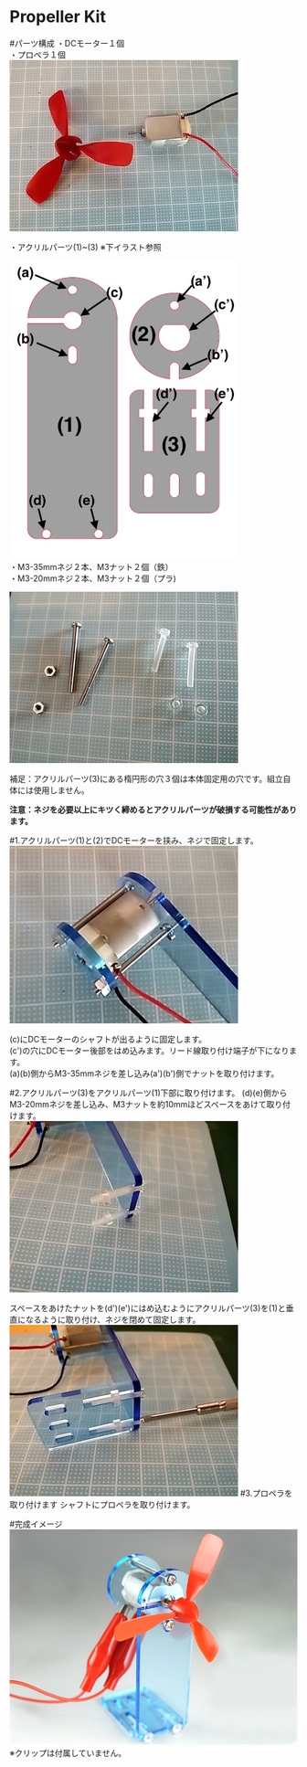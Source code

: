 # Propeller Kit

#パーツ構成
・DCモーター１個<br>
・プロペラ１個<br>
![](../img/kit/manual/propl_kit01.jpg)

・アクリルパーツ(1)~(3) ※下イラスト参照

![](../img/kit/manual/propl_kit00.jpg)
<br>
・M3-35mmネジ２本、M3ナット２個（鉄）<br>
・M3-20mmネジ２本、M3ナット２個（プラ)

![](../img/kit/manual/propl_kit02.jpg)

補足：アクリルパーツ(3)にある楕円形の穴３個は本体固定用の穴です。組立自体には使用しません。

**注意：ネジを必要以上にキツく締めるとアクリルパーツが破損する可能性があります。**

#1.アクリルパーツ(1)と(2)でDCモーターを挟み、ネジで固定します。
![](../img/kit/manual/propl_kit03.jpg)

(c)にDCモーターのシャフトが出るように固定します。<br>
(c')の穴にDCモーター後部をはめ込みます。リード線取り付け端子が下になります。<br>
(a)(b)側からM3-35mmネジを差し込み(a')(b')側でナットを取り付けます。

#2.アクリルパーツ(3)をアクリルパーツ(1)下部に取り付けます。
(d)(e)側からM3-20mmネジを差し込み、M3ナットを約10mmほどスペースをあけて取り付けます。<br>
![](../img/kit/manual/propl_kit04.jpg)

スペースをあけたナットを(d')(e')にはめ込むようにアクリルパーツ(3)を(1)と垂直になるように取り付け、ネジを閉めて固定します。<br>
![](../img/kit/manual/propl_kit05.jpg)
#3.プロペラを取り付けます
シャフトにプロペラを取り付けます。

#完成イメージ
![](../img/kit/product/1203_PropellerKit_product.jpg)
※クリップは付属していません。


